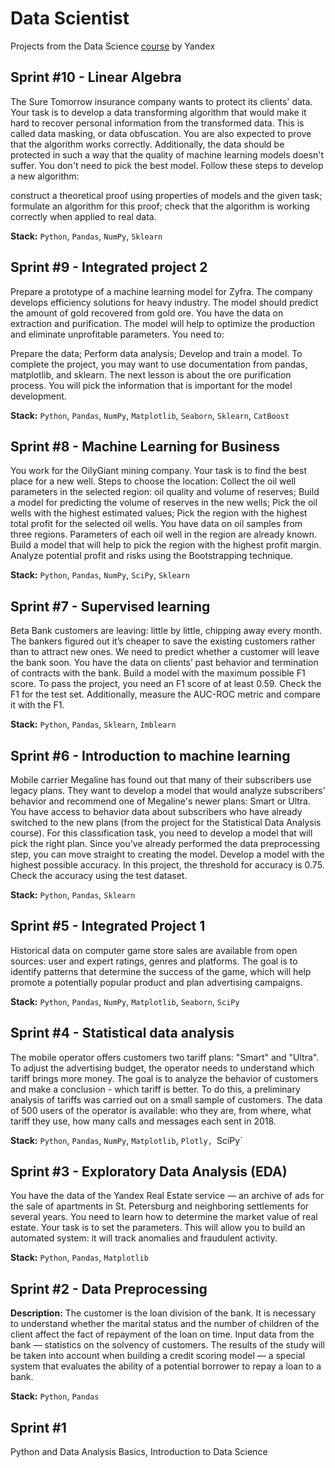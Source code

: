 # Data Scientist
Projects from the Data Science [course](https://practicum.yandex.ru/data-scientist/) by Yandex

## Sprint #10 - Linear Algebra

The Sure Tomorrow insurance company wants to protect its clients' data. Your task is to develop a data transforming algorithm that would make it hard to recover personal information from the transformed data. This is called data masking, or data obfuscation. You are also expected to prove that the algorithm works correctly. Additionally, the data should be protected in such a way that the quality of machine learning models doesn't suffer. You don't need to pick the best model. Follow these steps to develop a new algorithm:

construct a theoretical proof using properties of models and the given task;
formulate an algorithm for this proof;
check that the algorithm is working correctly when applied to real data.

**Stack:** `Python`, `Pandas`, `NumPy`, `Sklearn`

## Sprint #9 - Integrated project 2

Prepare a prototype of a machine learning model for Zyfra. The company develops efficiency solutions for heavy industry. The model should predict the amount of gold recovered from gold ore. You have the data on extraction and purification. The model will help to optimize the production and eliminate unprofitable parameters. You need to:

Prepare the data;
Perform data analysis;
Develop and train a model. To complete the project, you may want to use documentation from pandas, matplotlib, and sklearn. The next lesson is about the ore purification process. You will pick the information that is important for the model development.

**Stack:** `Python`, `Pandas`, `NumPy`, `Matplotlib`, `Seaborn`, `Sklearn`, `CatBoost`

## Sprint #8 - Machine Learning for Business

You work for the OilyGiant mining company. Your task is to find the best place for a new well. Steps to choose the location: Collect the oil well parameters in the selected region: oil quality and volume of reserves; Build a model for predicting the volume of reserves in the new wells; Pick the oil wells with the highest estimated values; Pick the region with the highest total profit for the selected oil wells. You have data on oil samples from three regions. Parameters of each oil well in the region are already known. Build a model that will help to pick the region with the highest profit margin. Analyze potential profit and risks using the Bootstrapping technique.

**Stack:** `Python`, `Pandas`, `NumPy`, `SciPy`, `Sklearn`

## Sprint #7 - Supervised learning

Beta Bank customers are leaving: little by little, chipping away every month. The bankers figured out it’s cheaper to save the existing customers rather than to attract new ones. We need to predict whether a customer will leave the bank soon. You have the data on clients’ past behavior and termination of contracts with the bank. Build a model with the maximum possible F1 score. To pass the project, you need an F1 score of at least 0.59. Check the F1 for the test set. Additionally, measure the AUC-ROC metric and compare it with the F1.

**Stack:** `Python`, `Pandas`, `Sklearn`, `Imblearn`

## Sprint #6 - Introduction to machine learning

Mobile carrier Megaline has found out that many of their subscribers use legacy plans. They want to develop a model that would analyze subscribers' behavior and recommend one of Megaline's newer plans: Smart or Ultra. You have access to behavior data about subscribers who have already switched to the new plans (from the project for the Statistical Data Analysis course). For this classification task, you need to develop a model that will pick the right plan. Since you’ve already performed the data preprocessing step, you can move straight to creating the model. Develop a model with the highest possible accuracy. In this project, the threshold for accuracy is 0.75. Check the accuracy using the test dataset.

**Stack:** `Python`, `Pandas`, `Sklearn`

## Sprint #5 - Integrated Project 1

Historical data on computer game store sales are available from open sources: user and expert ratings, genres and platforms. The goal is to identify patterns that determine the success of the game, which will help promote a potentially popular product and plan advertising campaigns.

**Stack:** `Python`, `Pandas`, `NumPy`, `Matplotlib`, `Seaborn`, `SciPy`

## Sprint #4 - Statistical data analysis

The mobile operator offers customers two tariff plans: "Smart" and "Ultra". To adjust the advertising budget, the operator needs to understand which tariff brings more money. The goal is to analyze the behavior of customers and make a conclusion - which tariff is better. To do this, a preliminary analysis of tariffs was carried out on a small sample of customers. The data of 500 users of the operator is available: who they are, from where, what tariff they use, how many calls and messages each sent in 2018.

**Stack:** `Python`, `Pandas`, `NumPy`, `Matplotlib`, `Plotly, `SciPy`

## Sprint #3 - Exploratory Data Analysis (EDA)

You have the data of the Yandex Real Estate service — an archive of ads for the sale of apartments in St. Petersburg and neighboring settlements for several years. You need to learn how to determine the market value of real estate. Your task is to set the parameters. This will allow you to build an automated system: it will track anomalies and fraudulent activity.

**Stack:** `Python`, `Pandas`, `Matplotlib`

## Sprint #2 - Data Preprocessing

**Description:** The customer is the loan division of the bank. It is necessary to understand whether the marital status and the number of children of the client affect the fact of repayment of the loan on time. Input data from the bank — statistics on the solvency of customers. The results of the study will be taken into account when building a credit scoring model — a special system that evaluates the ability of a potential borrower to repay a loan to a bank.

**Stack:** `Python`, `Pandas`

## Sprint #1
Python and Data Analysis Basics, Introduction to Data Science
